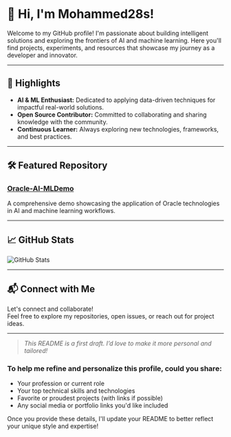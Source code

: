 # 👋 Hi, I'm Mohammed28s!

Welcome to my GitHub profile! I'm passionate about building intelligent solutions and exploring the frontiers of AI and machine learning. Here you'll find projects, experiments, and resources that showcase my journey as a developer and innovator.

---

## 🚀 Highlights

- **AI & ML Enthusiast:** Dedicated to applying data-driven techniques for impactful real-world solutions.
- **Open Source Contributor:** Committed to collaborating and sharing knowledge with the community.
- **Continuous Learner:** Always exploring new technologies, frameworks, and best practices.

---

## 🛠️ Featured Repository

### [Oracle-AI-MLDemo](https://github.com/mohammed28s/Oracle-AI-MLDemo)
A comprehensive demo showcasing the application of Oracle technologies in AI and machine learning workflows.

---

## 📈 GitHub Stats

![GitHub Stats](https://github-readme-stats.vercel.app/api?username=mohammed28s&show_icons=true&hide_title=true)

---

## 📬 Connect with Me

Let's connect and collaborate!  
Feel free to explore my repositories, open issues, or reach out for project ideas.

---

> *This README is a first draft. I’d love to make it more personal and tailored!*

### To help me refine and personalize this profile, could you share:
- Your profession or current role
- Your top technical skills and technologies
- Favorite or proudest projects (with links if possible)
- Any social media or portfolio links you'd like included

Once you provide these details, I'll update your README to better reflect your unique style and expertise!